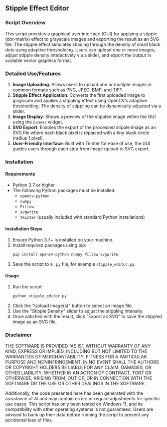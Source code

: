 ## Stipple Effect Editor
### Script Overview
This script provides a graphical user interface (GUI) for applying a stipple (dot-matrix) effect to grayscale images and exporting the result as an SVG file. The stipple effect simulates shading through the density of small black dots using adaptive thresholding. Users can upload one or more images, adjust stipple density interactively via a slider, and export the output in scalable vector graphics format.

### Detailed Use/Features
1. **Image Uploading**: Allows users to upload one or multiple images in common formats such as PNG, JPEG, BMP, and TIFF.
2. **Stipple Effect Application**: Converts the first uploaded image to grayscale and applies a stippling effect using OpenCV’s adaptive thresholding. The density of stippling can be dynamically adjusted via a slider.
3. **Image Display**: Shows a preview of the stippled image within the GUI using the `Canvas` widget.
4. **SVG Export**: Enables the export of the processed stipple image as an SVG file where each black pixel is replaced with a tiny black circle (radius 1 pixel).
5. **User-Friendly Interface**: Built with Tkinter for ease of use, the GUI guides users through each step from image upload to SVG export.

### Installation
#### Requirements
- Python 3.7 or higher
- The following Python packages must be installed:
  - `opencv-python`
  - `numpy`
  - `Pillow`
  - `svgwrite`
  - `tkinter` (usually included with standard Python installations)

#### Installation Steps
1. Ensure Python 3.7+ is installed on your machine.
2. Install required packages using pip:
   ```bash
   pip install opencv-python numpy Pillow svgwrite
   ```
3. Save the script to a `.py` file, for example `stipple_editor.py`.

#### Usage
1. Run the script:
   ```bash
   python stipple_editor.py
   ```
2. Click the "Upload Image(s)" button to select an image file.
3. Use the "Stipple Density" slider to adjust the stippling intensity.
4. Once satisfied with the result, click "Export as SVG" to save the stippled image as an SVG file.

### Disclaimer
THE SOFTWARE IS PROVIDED “AS IS”, WITHOUT WARRANTY OF ANY KIND, EXPRESS OR IMPLIED, INCLUDING BUT NOT LIMITED TO THE WARRANTIES OF MERCHANTABILITY, FITNESS FOR A PARTICULAR PURPOSE AND NONINFRINGEMENT. IN NO EVENT SHALL THE AUTHORS OR COPYRIGHT HOLDERS BE LIABLE FOR ANY CLAIM, DAMAGES, OR OTHER LIABILITY, WHETHER IN AN ACTION OF CONTRACT, TORT OR OTHERWISE, ARISING FROM, OUT OF, OR IN CONNECTION WITH THE SOFTWARE OR THE USE OR OTHER DEALINGS IN THE SOFTWARE.

Additionally, the code presented here has been generated with the assistance of AI and may contain errors or require adjustments for specific use cases. This script has only been tested on Windows 11, and its compatibility with other operating systems is not guaranteed. Users are advised to back up their data before running the script to prevent any accidental loss of files.